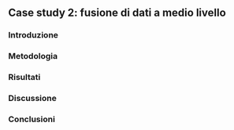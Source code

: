 ## Case study 2: fusione di dati a medio livello

### Introduzione

### Metodologia

### Risultati

### Discussione

### Conclusioni
